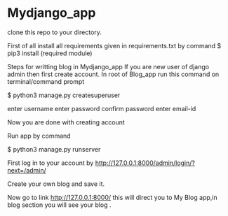 # Mydjango_app
clone this repo to your directory.

First of all install all requirements given in requirements.txt by command $ pip3 install (required module)


Steps for writting blog in Mydjango_app
If you are new user of django admin then first create account. In root of Blog_app run this command on terminal/command prompt

$ python3 manage.py createsuperuser

enter username
enter password
confirm password
enter email-id

Now you are done with creating account

Run app by command

$ python3 manage.py runserver

First log in to your account by http://127.0.0.1:8000/admin/login/?next=/admin/


 Create your own blog and save it.

Now go to link http://127.0.0.1:8000/
 this will direct you to My Blog app,in blog section you will see your blog .


